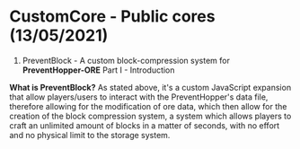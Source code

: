 # CustomCore - Public cores (13/05/2021)
1. PreventBlock - A custom block-compression system for **PreventHopper-ORE**
Part I - Introduction

**What is PreventBlock?** As stated above, it's a custom JavaScript expansion that
allow players/users to interact with the PreventHopper's data file, therefore allowing
for the modification of ore data, which then allow for the creation of the block
compression system, a system which allows players to craft an unlimited amount of blocks
in a matter of seconds, with no effort and no physical limit to the storage system.
